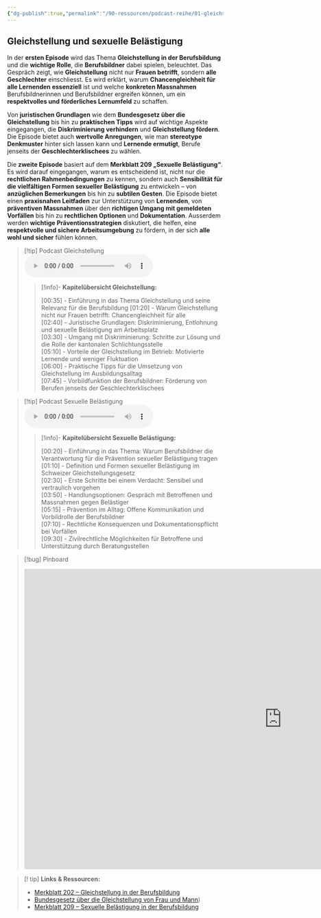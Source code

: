 ```yaml
---
{"dg-publish":true,"permalink":"/90-ressourcen/podcast-reihe/01-gleichstellung-sexuelle-belaestigung/","noteIcon":""}
---
```


## Gleichstellung und sexuelle Belästigung

In der **ersten Episode** wird das Thema **Gleichstellung in der Berufsbildung** und die **wichtige Rolle**, die **Berufsbildner** dabei spielen, beleuchtet. Das Gespräch zeigt, wie **Gleichstellung** nicht nur **Frauen betrifft**, sondern **alle Geschlechter** einschliesst. Es wird erklärt, warum **Chancengleichheit für alle Lernenden essenziell** ist und welche **konkreten Massnahmen** Berufsbildnerinnen und Berufsbildner ergreifen können, um ein **respektvolles und förderliches Lernumfeld** zu schaffen.

Von **juristischen Grundlagen** wie dem **Bundesgesetz über die Gleichstellung** bis hin zu **praktischen Tipps** wird auf wichtige Aspekte eingegangen, die **Diskriminierung verhindern** und **Gleichstellung fördern**. Die Episode bietet auch **wertvolle Anregungen**, wie man **stereotype Denkmuster** hinter sich lassen kann und **Lernende ermutigt**, Berufe jenseits der **Geschlechterklischees** zu wählen. 

Die **zweite Episode** basiert auf dem **Merkblatt 209 „Sexuelle Belästigung“**. Es wird darauf eingegangen, warum es entscheidend ist, nicht nur die **rechtlichen Rahmenbedingungen** zu kennen, sondern auch **Sensibilität für die vielfältigen Formen sexueller Belästigung** zu entwickeln – von **anzüglichen Bemerkungen** bis hin zu **subtilen Gesten**. Die Episode bietet einen **praxisnahen Leitfaden** zur Unterstützung von **Lernenden**, von **präventiven Massnahmen** über den **richtigen Umgang mit gemeldeten Vorfällen** bis hin zu **rechtlichen Optionen** und **Dokumentation**. Ausserdem werden **wichtige Präventionsstrategien** diskutiert, die helfen, eine **respektvolle und sichere Arbeitsumgebung** zu fördern, in der sich **alle wohl und sicher** fühlen können.


>[!tip] Podcast Gleichstellung 
><audio controls><source src="https://raw.githubusercontent.com/bbk-bbw/audio/main/podcast/BBK_MB_Gleichstellung.mp3" type="audio/mpeg">Your browser does not support the audio element.</audio>
>>[!info]- **Kapitelübersicht Gleichstellung:**
>>
>>[00:35] - Einführung in das Thema Gleichstellung und seine Relevanz für die Berufsbildung
>>[01:20] - Warum Gleichstellung nicht nur Frauen betrifft: Chancengleichheit für alle  
>>[02:40] - Juristische Grundlagen: Diskriminierung, Entlohnung und sexuelle Belästigung am Arbeitsplatz  
>>[03:30] - Umgang mit Diskriminierung: Schritte zur Lösung und die Rolle der kantonalen Schlichtungsstelle  
>>[05:10] - Vorteile der Gleichstellung im Betrieb: Motivierte Lernende und weniger Fluktuation  
>>[06:00] - Praktische Tipps für die Umsetzung von Gleichstellung im Ausbildungsalltag  
[07:45] - Vorbildfunktion der Berufsbildner: Förderung von Berufen jenseits der Geschlechterklischees

>[!tip] Podcast Sexuelle Belästigung 
><audio controls><source src="https://raw.githubusercontent.com/bbk-bbw/audio/main/podcast/BBK_MB_Sexuelle Belästigung.mp3" type="audio/mpeg">Your browser does not support the audio element.</audio>
>>[!info]- **Kapitelübersicht Sexuelle Belästigung:**
>>
>>[00:20] - Einführung in das Thema: Warum Berufsbildner die Verantwortung für die Prävention sexueller Belästigung tragen  
>>[01:10] - Definition und Formen sexueller Belästigung im Schweizer Gleichstellungsgesetz  
>>[02:30] - Erste Schritte bei einem Verdacht: Sensibel und vertraulich vorgehen  
>>[03:50] - Handlungsoptionen: Gespräch mit Betroffenen und Massnahmen gegen Belästiger  
>>[05:15] - Prävention im Alltag: Offene Kommunikation und Vorbildrolle der Berufsbildner  
>>[07:10] - Rechtliche Konsequenzen und Dokumentationspflicht bei Vorfällen  
>>[09:30] - Zivilrechtliche Möglichkeiten für Betroffene und Unterstützung durch Beratungsstellen

>[!bug] Pinboard
><iframe src="https://tools.fobizz.com/pinboard/public_boards/7482d954-fce4-4692-a712-dab003716955?token=1b4e27d98d6b1d4d40b6913435d2dd00" style="border:0px #ffffff none;" name="myiFrame" scrolling="no" frameborder="1" marginheight="0px" marginwidth="0px" height="700px" width="1200px" allowfullscreen></iframe>

>[! tip] **Links & Ressourcen:**
>- [Merkblatt 202 – Gleichstellung in der Berufsbildung](https://www.berufsbildung.ch/de/dokumente/merkblatt-202-gleichstellung)
>- [Bundesgesetz über die Gleichstellung von Frau und Mann](https://www.fedlex.admin.ch/eli/cc/1996/1498_1498_1498/de))
>- [Merkblatt 209 – Sexuelle Belästigung in der Berufsbildung](https://www.berufsbildung.ch/de/dokumente/merkblatt-209-sexuelle-belaestigung)